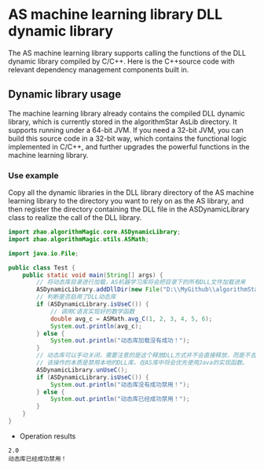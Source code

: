 # AS machine learning library DLL dynamic library

The AS machine learning library supports calling the functions of the DLL dynamic library compiled by C/C++. Here is the C++source code with relevant dependency management components built in.

## Dynamic library usage

The machine learning library already contains the compiled DLL dynamic library, which is currently stored in the algorithmStar  AsLib directory. It supports running under a 64-bit JVM. If you need a 32-bit JVM, you can build this source code in a 32-bit way, which contains the functional logic implemented in C/C++, and further upgrades the powerful functions in the machine learning library.

### Use example

Copy all the dynamic libraries in the DLL library directory of the AS machine learning library to the directory you want to rely on as the AS library, and then register the directory containing the DLL file in the ASDynamicLibrary class to realize the call of the DLL library.

```java
import zhao.algorithmMagic.core.ASDynamicLibrary;
import zhao.algorithmMagic.utils.ASMath;

import java.io.File;

public class Test {
    public static void main(String[] args) {
        // 将动态库目录进行加载，AS机器学习库将会把目录下的所有DLL文件加载进来
        ASDynamicLibrary.addDllDir(new File("D:\\MyGithub\\algorithmStar\\AsLib"));
        // 判断是否启用了DLL动态库
        if (ASDynamicLibrary.isUseC()) {
            // 调用C语言实现好的数学函数
            double avg_c = ASMath.avg_C(1, 2, 3, 4, 5, 6);
            System.out.println(avg_c);
        } else {
            System.out.println("动态库加载没有成功！");
        }
        // 动态库可以手动关闭，需要注意的是这个释放DLL方式并不会直接释放，而是不去使用DLL库，库还是可以使用的
        // 该操作的本质是禁用本地的DLL库，在AS库中将会优先使用Java的实现函数。
        ASDynamicLibrary.unUseC();
        if (ASDynamicLibrary.isUseC()) {
            System.out.println("动态库没有成功禁用！");
        } else {
            System.out.println("动态库已经成功禁用！");
        }
    }
}
```
- Operation results
```
2.0
动态库已经成功禁用！
```